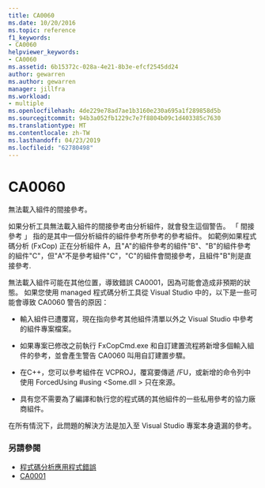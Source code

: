 ```yaml
---
title: CA0060
ms.date: 10/20/2016
ms.topic: reference
f1_keywords:
- CA0060
helpviewer_keywords:
- CA0060
ms.assetid: 6b15372c-028a-4e21-8b3e-efcf2545dd24
author: gewarren
ms.author: gewarren
manager: jillfra
ms.workload:
- multiple
ms.openlocfilehash: 4de229e78ad7ae1b3160e230a695a1f289858d5b
ms.sourcegitcommit: 94b3a052fb1229c7e7f8804b09c1d403385c7630
ms.translationtype: MT
ms.contentlocale: zh-TW
ms.lasthandoff: 04/23/2019
ms.locfileid: "62780498"
---
```

# <a name="ca0060"></a>CA0060

無法載入組件的間接參考。

如果分析工具無法載入組件的間接參考由分析組件，就會發生這個警告。 「 間接參考 」 指的是其中一個分析組件的組件參考所參考的參考組件。 如範例如果程式碼分析 (FxCop) 正在分析組件 A，且"A"的組件參考的組件"B"、"B"的組件參考的組件"C"，但"A"不是參考組件"C"，"C"的組件會間接參考，且組件"B"則是直接參考.

無法載入組件可能在其他位置，導致錯誤 CA0001，因為可能會造成非預期的狀態。 如果您使用 managed 程式碼分析工具從 Visual Studio 中的，以下是一些可能會導致 CA0060 警告的原因：

- 輸入組件已遭覆寫，現在指向參考其他組件清單以外之 Visual Studio 中參考的組件專案檔案。

- 如果專案已修改之前執行 FxCopCmd.exe 和自訂建置流程將新增多個輸入組件的參考，並會產生警告 CA0060 叫用自訂建置步驟。

- 在C++，您可以參考組件在 VCPROJ，覆寫要傳遞 /FU，或新增的命令列中使用 ForcedUsing #using \<Some.dll > 只在來源。

- 具有您不需要為了編譯和執行您的程式碼的其他組件的一些私用參考的協力廠商組件。

在所有情況下，此問題的解決方法是加入至 Visual Studio 專案本身遺漏的參考。

### <a name="see-also"></a>另請參閱

- [程式碼分析應用程式錯誤](../code-quality/code-analysis-application-errors.md)
- [CA0001](ca0001.md)
